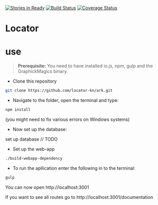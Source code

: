 [![Stories in Ready](https://badge.waffle.io/locator-kn/backend.svg?label=ready&title=Ready)](http://waffle.io/locator-kn/ark)
[![Build Status](https://travis-ci.org/locator-kn/ark.svg?branch=master)](https://travis-ci.org/locator-kn/ark)
[![Coverage Status](https://coveralls.io/repos/locator-kn/ark/badge.svg)](https://coveralls.io/r/locator-kn/ark)

# Locator 


# use

> **Prerequisite:** You need to have installed io.js, npm, gulp and the GraphickMagics binary.

 - Clone this repository
```bash
git clone https://github.com/locator-kn/ark.git
```

 - Navigate to the folder, open the terminal and type:
```bash
npm install
```
(you might need to fix various errors on Windows systems)

 - Now set up the database:
 
set up database // TODO

 - Set up the web-app
```bash
./build-webapp-dependency
```
 - To run the apllication enter the following in to the terminal:
```bash
gulp
```

You can now open http://localhost:3001

If you want to see all routes go to http://localhost:3001/documentation
